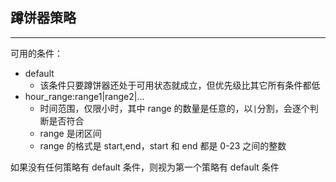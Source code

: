 ## 蹲饼器策略

---

可用的条件：

- default
  - 该条件只要蹲饼器还处于可用状态就成立，但优先级比其它所有条件都低
- hour_range:range1|range2|...
  - 时间范围，仅限小时，其中 range 的数量是任意的，以`|`分割，会逐个判断是否符合
  - range 是闭区间
  - range 的格式是 start,end，start 和 end 都是 0-23 之间的整数

如果没有任何策略有 default 条件，则视为第一个策略有 default 条件
